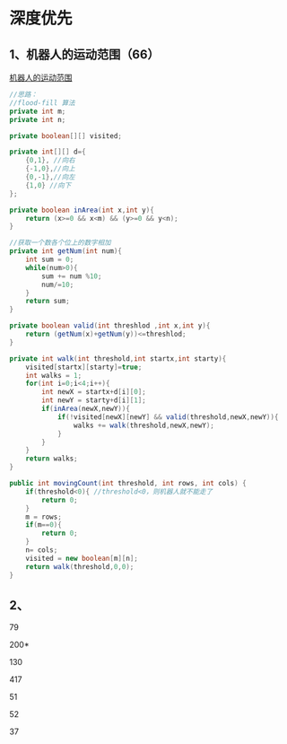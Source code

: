 # 深度优先

## 1、机器人的运动范围（66）

[机器人的运动范围](https://www.nowcoder.com/practice/6e5207314b5241fb83f2329e89fdecc8?tpId=13&tqId=11219&tPage=1&rp=1&ru=/ta/coding-interviews&qru=/ta/coding-interviews/question-ranking)

```java
//思路：
//flood-fill 算法
private int m;
private int n;

private boolean[][] visited;

private int[][] d={
    {0,1}, //向右
    {-1,0},//向上
    {0,-1},//向左
    {1,0} //向下
};

private boolean inArea(int x,int y){
    return (x>=0 && x<m) && (y>=0 && y<n);
}

//获取一个数各个位上的数字相加
private int getNum(int num){
    int sum = 0;
    while(num>0){
        sum += num %10;
        num/=10;
    }
    return sum;
}

private boolean valid(int threshlod ,int x,int y){
    return (getNum(x)+getNum(y))<=threshlod;
}

private int walk(int threshold,int startx,int starty){
    visited[startx][starty]=true;
    int walks = 1;
    for(int i=0;i<4;i++){
        int newX = startx+d[i][0];
        int newY = starty+d[i][1];
        if(inArea(newX,newY)){
            if(!visited[newX][newY] && valid(threshold,newX,newY)){
                walks += walk(threshold,newX,newY);
            }
        }
    }
    return walks;
}

public int movingCount(int threshold, int rows, int cols) {
    if(threshold<0){ //threshold<0，则机器人就不能走了
        return 0;
    }
    m = rows;
    if(m==0){
        return 0;
    }
    n= cols;
    visited = new boolean[m][n];
    return walk(threshold,0,0);
}
```



## 2、

79

200*

130

417

51

52

37